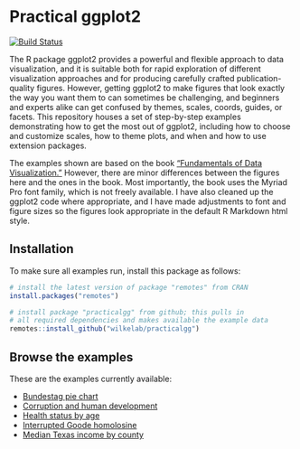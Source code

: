 
<!-- README.md is generated from README.Rmd. Please edit that file -->

# Practical ggplot2

[![Build
Status](https://travis-ci.org/wilkelab/isoband.svg?branch=master)](https://travis-ci.org/wilkelab/practicalgg)

The R package ggplot2 provides a powerful and flexible approach to data
visualization, and it is suitable both for rapid exploration of
different visualization approaches and for producing carefully crafted
publication-quality figures. However, getting ggplot2 to make figures
that look exactly the way you want them to can sometimes be challenging,
and beginners and experts alike can get confused by themes, scales,
coords, guides, or facets. This repository houses a set of step-by-step
examples demonstrating how to get the most out of ggplot2, including how
to choose and customize scales, how to theme plots, and when and how to
use extension packages.

The examples shown are based on the book [“Fundamentals of Data
Visualization.”](https://serialmentor.com/dataviz) However, there are
minor differences between the figures here and the ones in the book.
Most importantly, the book uses the Myriad Pro font family, which is not
freely available. I have also cleaned up the ggplot2 code where
appropriate, and I have made adjustments to font and figure sizes so the
figures look appropriate in the default R Markdown html style.

## Installation

To make sure all examples run, install this package as follows:

``` r
# install the latest version of package "remotes" from CRAN
install.packages("remotes")

# install package "practicalgg" from github; this pulls in 
# all required dependencies and makes available the example data
remotes::install_github("wilkelab/practicalgg")
```

## Browse the examples

These are the examples currently available:

  - [Bundestag pie
    chart](https://wilkelab.org/practicalgg/articles/bundestag_pie.html)
  - [Corruption and human
    development](https://wilkelab.org/practicalgg/articles/corruption_human_development.html)
  - [Health status by
    age](https://wilkelab.org/practicalgg/articles/health_status.html)
  - [Interrupted Goode
    homolosine](https://wilkelab.org/practicalgg/articles/goode.html)
  - [Median Texas income by
    county](https://wilkelab.org/practicalgg/articles/Texas_income.html)
